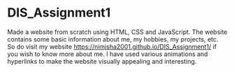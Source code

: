 ﻿# DIS_Assignment1
Made a website from scratch using HTML, CSS and JavaScript. The website contains some basic information about me, my hobbies, my projects, etc. So do visit my website https://nimisha2001.github.io/DIS_Assignment1/ if you wish to know more about me. I have used various animations and hyperlinks to make the website visually appealing and interesting.
